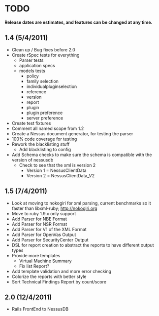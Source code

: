 # TODO

**Release dates are estimates, and features can be changed at any time.**

## 1.4 (5/4/2011)
- Clean up / Bug fixes before 2.0
- Create rSpec tests for everything
	- Parser tests
	- application specs
	- models tests
		- policy
		- family selection
		- individualpluginselection
		- reference
		- version
		- report
		- plugin
		- plugin preference
		- server preference
- Create test fixtures
- Comment all named scope from 1.2
- Create a Nessus document generator, for testing the parser
- 100% code coverage for testing
- Rework the blacklisting stuff
	- Add blacklisting to config
- Add Schema checks to make sure the schema is compatible with the version of nessusdb
	- Check to see that the xml is version 2
		- Version 1 = NessusClientData
		- Version 2 = NessusClientData_V2

## 1.5 (7/4/2011)
- Look at moving to nokogiri for xml parsing, current benchmarks so it faster than libxml-ruby; http://nokogiri.org
- Move to ruby 1.9.x only support
- Add Parser for NBE Format
- Add Parser for NSR Format
- Add Parser for V1 of the XML Format
- Add Parser for OpenVas Output
- Add Parser for SecurityCenter Output
- DSL for report creation to abstract the reports to have different output types
- Provide more templates
	- Virtual Machine Summary
	- Fix list Report?
- Add template validation and more error checking
- Colorize the reports with better style
- Sort Technical Findings Report by count/score	

## 2.0 (12/4/2011)
- Rails FrontEnd to NessusDB
